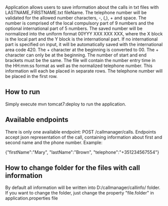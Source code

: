 Application allows users to save information about the calls in txt files with LASTNAME_FIRSTNAME.txt fileName. 
The telephone number will be validated for the allowed number characters, -, (,), + and space.
The number is comprised of the local compulsory part of 9 numbers and the optional
international part of 5 numbers. The saved number will be normalized into the uniform format
00YYY XXX XXX XXX, where the X block is the local part and the Y block is the international
part. If no international part is specified on input, it will be automatically saved with the
international area code 420. The + character at the beginning is converted to 00. The +
character can only be at the beginning. The number of start and end brackets must be the
same. The file will contain the number entry time in the HH:mm:ss
format as well as the normalized telephone number. This information will each be placed in
separate rows. The telephone number will be placed in the first row.


## How to run

Simply execute mvn tomcat7:deploy to run the application.

## Available endpoints

There is only one available endpoint: POST /callmanager/calls. Endpoints accept json representation of the call, 
containing information about first and second name and the phone number. Example: 

{"firstName":"Mary", "lastName":"Brown", "telephone":"+351234567554"}

## How to change folder for the files with call information

By default all information will be written into D:/callmanager/callinfo/ folder. If you want to change the folder, just change the property "file.folder" in application.properties file
